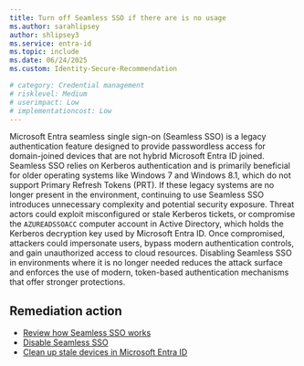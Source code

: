 ```yaml
---
title: Turn off Seamless SSO if there are is no usage
ms.author: sarahlipsey
author: shlipsey3
ms.service: entra-id
ms.topic: include
ms.date: 06/24/2025
ms.custom: Identity-Secure-Recommendation

# category: Credential management
# risklevel: Medium
# userimpact: Low
# implementationcost: Low
---
```

Microsoft Entra seamless single sign-on (Seamless SSO) is a legacy authentication feature designed to provide passwordless access for domain-joined devices that are not hybrid Microsoft Entra ID joined. Seamless SSO relies on Kerberos authentication and is primarily beneficial for older operating systems like Windows 7 and Windows 8.1, which do not support Primary Refresh Tokens (PRT). If these legacy systems are no longer present in the environment, continuing to use Seamless SSO introduces unnecessary complexity and potential security exposure. Threat actors could exploit misconfigured or stale Kerberos tickets, or compromise the `AZUREADSSOACC` computer account in Active Directory, which holds the Kerberos decryption key used by Microsoft Entra ID. Once compromised, attackers could impersonate users, bypass modern authentication controls, and gain unauthorized access to cloud resources. Disabling Seamless SSO in environments where it is no longer needed reduces the attack surface and enforces the use of modern, token-based authentication mechanisms that offer stronger protections. 

## Remediation action

- [Review how Seamless SSO works](../../identity/hybrid/connect/how-to-connect-sso-how-it-works.md)
- [Disable Seamless SSO](../../identity/hybrid/connect/how-to-connect-sso-faq.yml#how-can-i-disable-seamless-sso-)
- [Clean up stale devices in Microsoft Entra ID](../../identity/devices/manage-stale-devices.md)